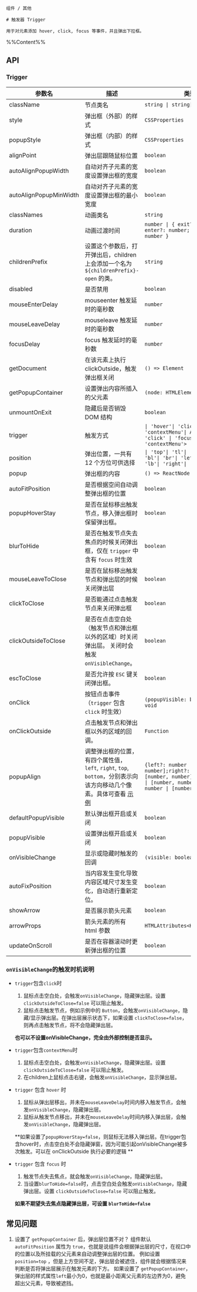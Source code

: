 `````
组件 / 其他

# 触发器 Trigger

用于对元素添加 hover, click, focus 等事件，并且弹出下拉框。
`````

%%Content%%

## API

### Trigger

|参数名|描述|类型|默认值|版本|
|---|---|---|---|---|
|className|节点类名|`string \| string[]`|`-`|-|
|style|弹出框（外部）的样式|`CSSProperties`|`-`|-|
|popupStyle|弹出框（内部）的样式|`CSSProperties`|`-`|-|
|alignPoint|弹出层跟随鼠标位置|`boolean`|`-`|-|
|autoAlignPopupWidth|自动对齐子元素的宽度设置弹出框的宽度|`boolean`|`-`|-|
|autoAlignPopupMinWidth|自动对齐子元素的宽度设置弹出框的最小宽度|`boolean`|`-`|-|
|classNames|动画类名|`string`|`fadeId`|-|
|duration|动画过渡时间|`number \| { exit?: number; enter?: number; appear?: number }`|`200`|-|
|childrenPrefix|设置这个参数后，打开弹出后，children 上会添加一个名为 `${childrenPrefix}-open` 的类。|`string`|`-`|-|
|disabled|是否禁用|`boolean`|`-`|-|
|mouseEnterDelay|mouseenter 触发延时的毫秒数|`number`|`100`|-|
|mouseLeaveDelay|mouseleave 触发延时的毫秒数|`number`|`100`|-|
|focusDelay|focus 触发延时的毫秒数|`number`|`-`|-|
|getDocument|在该元素上执行 clickOutside，触发弹出框关闭|`() => Element`|`() => window.document`|-|
|getPopupContainer|设置弹出内容所插入的父元素|`(node: HTMLElement) => Element`|`-`|-|
|unmountOnExit|隐藏后是否销毁 DOM 结构|`boolean`|`true`|-|
|trigger|触发方式|`\| 'hover'\| 'click'\| 'focus'\| 'contextMenu'\| Array<'hover' \| 'click' \| 'focus' \| 'contextMenu'>`|`hover`|-|
|position|弹出位置，一共有 12 个方位可供选择|`\| 'top'\| 'tl'\| 'tr'\| 'bottom'\| 'bl'\| 'br'\| 'left'\| 'lt'\| 'lb'\| 'right'\| 'rt'\| 'rb'`|`bottom`|-|
|popup|弹出框的内容|`() => ReactNode`|`-`|-|
|autoFitPosition|是否根据空间自动调整弹出框的位置|`boolean`|`true`|-|
|popupHoverStay|是否在鼠标移出触发节点，移入弹出框时保留弹出框。|`boolean`|`true`|-|
|blurToHide|是否在触发节点失去焦点的时候关闭弹出框，仅在 `trigger` 中含有 `focus` 时生效|`boolean`|`true`|-|
|mouseLeaveToClose|是否在鼠标移出触发节点和弹出层的时候关闭弹出层|`boolean`|`true`|2.22.0|
|clickToClose|是否能通过点击触发节点来关闭弹出框|`boolean`|`true`|-|
|clickOutsideToClose|是否在点击空白处（触发节点和弹出框以外的区域）时关闭弹出层。 关闭时会触发 `onVisibleChange`。|`boolean`|`true`|-|
|escToClose|是否允许按 `ESC` 键关闭弹出框。|`boolean`|`false`|-|
|onClick|按钮点击事件（`trigger` 包含 `click` 时生效）|`(popupVisible: boolean) => void`|`-`|-|
|onClickOutside|点击触发节点和弹出框以外的区域的回调。|`Function`|`-`|-|
|popupAlign|调整弹出框的位置，有四个属性值，`left`, `right`, `top`, `bottom`，分别表示向该方向移动几个像素。具体可查看 [示例](/react/components/trigger#设置弹窗位置偏移量)|`{left?: number \| [number, number];right?: number \| [number, number];top?: number \| [number, number];bottom?: number \| [number, number];}`|`{}`|-|
|defaultPopupVisible|默认弹出框开启或关闭|`boolean`|`-`|-|
|popupVisible|设置弹出框开启或关闭|`boolean`|`-`|-|
|onVisibleChange|显示或隐藏时触发的回调|`(visible: boolean) => void`|`-`|-|
|autoFixPosition|当内容发生变化导致内容区域尺寸发生变化，自动进行重新定位。|`boolean`|`true`|-|
|showArrow|是否展示箭头元素|`boolean`|`-`|-|
|arrowProps|箭头元素的所有 html 参数|`HTMLAttributes<HTMLDivElement>`|`-`|-|
|updateOnScroll|是否在容器滚动时更新弹出框的位置|`boolean`|`-`|2.32.0|

### `onVisibleChange`的触发时机说明

- `trigger`包含`click`时
  1. 鼠标点击空白处，会触发`onVisibleChange`，隐藏弹出层。设置 `clickOutsideToClose=false` 可以阻止触发。
  2. 鼠标点击触发节点，例如示例中的 `Button`，会触发`onVisibleChange`，隐藏/显示弹出层。在弹出层展示状态下，如果设置 `clickToClose=false`，则再点击触发节点，将不会隐藏弹出层。

  **也可以不设置onVisibleChange，完全由外部控制是否显示。**

- `trigger`包含`contextMenu`时
  1. 鼠标点击空白处，会触发`onVisibleChange`，隐藏弹出层。设置 `clickOutsideToClose=false` 可以阻止触发。
  2. 在children上鼠标点击右键，会触发`onVisibleChange`，显示弹出层。

- `trigger` 包含 `hover` 时
  1. 鼠标从弹出层移出，并未在`mouseLeaveDelay`时间内移入触发节点，会触发`onVisibleChange`，隐藏弹出层。
  2. 鼠标从触发节点移出，并未在`mouseLeaveDelay`时间内移入弹出层，会触发`onVisibleChange`，隐藏弹出层。

  **如果设置了`popupHoverStay=false`，则鼠标无法移入弹出层。在trigger包含hover时，点击空白处不会隐藏弹窗，因为可能引起onVisibleChange被多次触发。可以在 onClickOutside 执行必要的逻辑 **

- `trigger` 包含 `focus` 时
  1. 触发节点失去焦点，就会触发`onVisibleChange`，隐藏弹出层。
  2. 当设置`blurToHide=false`时，点击空白处会触发`onVisibleChange`，隐藏弹出层。设置 `clickOutsideToClose=false` 可以阻止触发。

  **如果不期望失去焦点隐藏弹出层，可设置 `blurToHide=false`**


## 常见问题

1. 设置了 `getPopupContainer` 后，弹出层位置不对？
   组件默认 `autoFitPosition` 属性为 `true`，也就是说组件会根据弹出层的尺寸，在视口中的位置以及所挂载的父元素来自动调整弹出层的位置。
   例如设置 `position=top` ，但是上方空间不足，弹出层会被遮住，组件就会根据情况来判断是否将弹出层展示在触发元素的下方。
   如果设置了 `getPopupContainer`，弹出层的样式属性`left`最小为0，也就是最小距离父元素的左边界为0，避免超出父元素，导致被遮挡。

